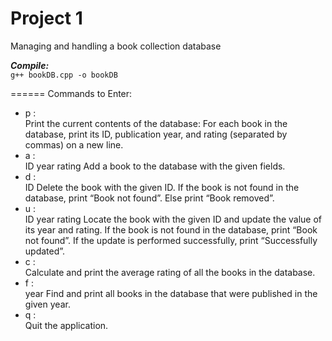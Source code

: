 # Project 1

Managing and handling a book collection database   

***Compile:***    
`g++ bookDB.cpp -o bookDB`   

======
Commands to Enter:   
* p	:   
    Print the current contents of the database: For each book in the database, print its ID, publication year, and rating        (separated by commas) on a new line.   
* a :   
    ID year rating	Add a book to the database with the given fields.   
* d :   
    ID	Delete the book with the given ID. If the book is not found in the database, print “Book not found”. Else print “Book     removed”.   
* u :   
    ID year rating	Locate the book with the given ID and update the value of its year and rating. If the book is not found      in the database, print “Book not found”. If the update is performed successfully, print “Successfully updated”.   
* c	:   
    Calculate and print the average rating of all the books in the database.   
* f :   
    year	Find and print all books in the database that were published in the given year.   
* q	:   
    Quit the application.   
